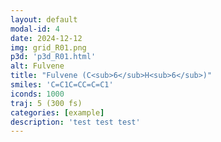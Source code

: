 ```yaml
---
layout: default
modal-id: 4
date: 2024-12-12
img: grid_R01.png
p3d: 'p3d_R01.html'
alt: Fulvene
title: "Fulvene (C<sub>6</sub>H<sub>6</sub>)"
smiles: 'C=C1C=CC=C=C1'
iconds: 1000
traj: 5 (300 fs)
categories: [example]
description: 'test test test'
---
```

